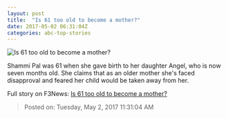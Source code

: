 ```yaml
---
layout: post
title:  "Is 61 too old to become a mother?"
date: 2017-05-02 06:31:04Z
categories: abc-top-stories
---
```


![Is 61 too old to become a mother?](http://www.abc.net.au/news/image/8489400-1x1-700x700.jpg)

Shammi Pal was 61 when she gave birth to her daughter Angel, who is now seven months old. She claims that as an older mother she's faced disapproval and feared her child would be taken away from her.


Full story on F3News: [Is 61 too old to become a mother?](http://www.f3nws.com/n/hDqrrE)

> Posted on: Tuesday, May 2, 2017 11:31:04 AM
